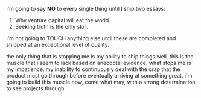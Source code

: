 i'm going to say **NO** to every single thing until I ship two essays:
1. Why venture capital will eat the world.
2. Seeking truth is the only skill.

i'm not going to TOUCH anything else until these are completed and shipped at an exceptional level of quality.

the only thing that is stopping me is my ability to ship things well. this is the muscle that i seem to lack based on anecdotal evidence. what stops me is my impatience. my inability to continuously deal with the crap that the product must go through before eventually arriving at something great. i'm going to build this muscle now, come what may, with a strong determination to see projects through.

